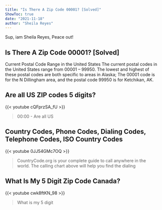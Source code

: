 ```yaml
---
title: "Is There A Zip Code 00001? [Solved]"
ShowToc: true 
date: "2021-11-18"
author: "Sheila Reyes" 
---
```


Sup, iam Sheila Reyes, Peace out!
## Is There A Zip Code 00001? [Solved]
Current Postal Code Range in the United States The current postal codes in the United States range from 00001 – 99950. The lowest and highest of these postal codes are both specific to areas in Alaska; The 00001 code is for the N Dillingham area, and the postal code 99950 is for Ketchikan, AK.

## Are all US ZIP codes 5 digits?
{{< youtube cQFprzSA_fU >}}
>00:00 - Are all US 

## Country Codes, Phone Codes, Dialing Codes, Telephone Codes, ISO Country Codes
{{< youtube 0JJ54GMc7OQ >}}
>CountryCode.org is your complete guide to call anywhere in the world. The calling chart above will help you find the dialing 

## What Is My 5 Digit Zip Code Canada?
{{< youtube cwk8ftKN_98 >}}
>What is my 5 digit 

